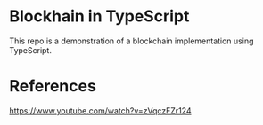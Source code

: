 # Blockhain in TypeScript

This repo is a demonstration of a blockchain implementation using TypeScript.

# References
https://www.youtube.com/watch?v=zVqczFZr124